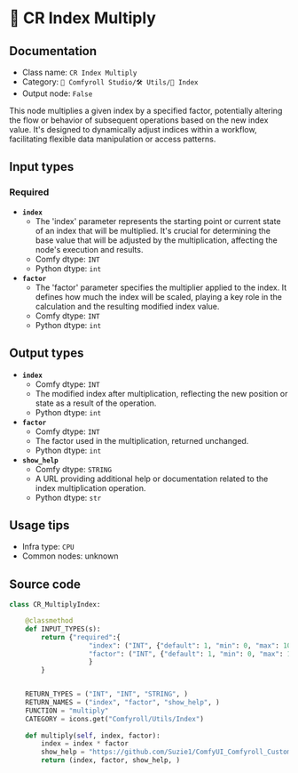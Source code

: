 # 🔢 CR Index Multiply
## Documentation
- Class name: `CR Index Multiply`
- Category: `🧩 Comfyroll Studio/🛠️ Utils/🔢 Index`
- Output node: `False`

This node multiplies a given index by a specified factor, potentially altering the flow or behavior of subsequent operations based on the new index value. It's designed to dynamically adjust indices within a workflow, facilitating flexible data manipulation or access patterns.
## Input types
### Required
- **`index`**
    - The 'index' parameter represents the starting point or current state of an index that will be multiplied. It's crucial for determining the base value that will be adjusted by the multiplication, affecting the node's execution and results.
    - Comfy dtype: `INT`
    - Python dtype: `int`
- **`factor`**
    - The 'factor' parameter specifies the multiplier applied to the index. It defines how much the index will be scaled, playing a key role in the calculation and the resulting modified index value.
    - Comfy dtype: `INT`
    - Python dtype: `int`
## Output types
- **`index`**
    - Comfy dtype: `INT`
    - The modified index after multiplication, reflecting the new position or state as a result of the operation.
    - Python dtype: `int`
- **`factor`**
    - Comfy dtype: `INT`
    - The factor used in the multiplication, returned unchanged.
    - Python dtype: `int`
- **`show_help`**
    - Comfy dtype: `STRING`
    - A URL providing additional help or documentation related to the index multiplication operation.
    - Python dtype: `str`
## Usage tips
- Infra type: `CPU`
- Common nodes: unknown


## Source code
```python
class CR_MultiplyIndex:

    @classmethod
    def INPUT_TYPES(s):
        return {"required":{
                    "index": ("INT", {"default": 1, "min": 0, "max": 10000, "forceInput": True}),
                    "factor": ("INT", {"default": 1, "min": 0, "max": 10000}),
                    }
        }


    RETURN_TYPES = ("INT", "INT", "STRING", )
    RETURN_NAMES = ("index", "factor", "show_help", )
    FUNCTION = "multiply"
    CATEGORY = icons.get("Comfyroll/Utils/Index")
    
    def multiply(self, index, factor):
        index = index * factor
        show_help = "https://github.com/Suzie1/ComfyUI_Comfyroll_CustomNodes/wiki/Index-Nodes#cr-index-multiply"
        return (index, factor, show_help, ) 

```
